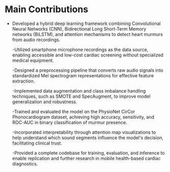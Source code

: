 # Main Contributions

- Developed a hybrid deep learning framework combining Convolutional Neural Networks (CNN), Bidirectional Long Short-Term Memory networks (BiLSTM), and attention mechanisms to detect heart murmurs from audio recordings.

  -Utilized smartphone microphone recordings as the data source, enabling accessible and low-cost cardiac screening without specialized medical equipment.

  -Designed a preprocessing pipeline that converts raw audio signals into standardized Mel spectrogram representations for effective feature extraction.

  -Implemented data augmentation and class imbalance handling techniques, such as SMOTE and SpecAugment, to improve model generalization and robustness.

  -Trained and evaluated the model on the PhysioNet CirCor Phonocardiogram dataset, achieving high accuracy, sensitivity, and ROC-AUC in binary classification of murmur presence.

  -Incorporated interpretability through attention map visualizations to help understand which sound segments influence the model's decision, facilitating clinical trust.

  -Provided a complete codebase for training, evaluation, and inference to enable replication and further research in mobile health-based cardiac diagnostics.
